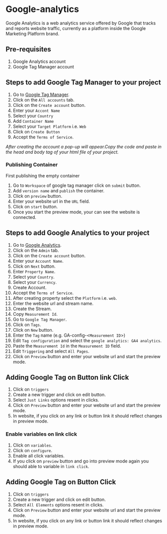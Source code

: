 # Google-analytics

Google Analytics is a web analytics service offered by Google that tracks and reports website traffic, currently as a platform inside the Google Marketing Platform brand.

## Pre-requisites

1. Google Analytics account
2. Google Tag Manager account

## Steps to add Google Tag Manager to your project

1.  Go to [Google Tag Manager](https://tagmanager.google.com/).
2.  Click on the `All accounts` tab.
3.  Click on the `Create account` button.
4.  Enter your `Accont Name`
5.  Select your `Country`
6.  Add `Container Name`
7.  Select your `Target Platform` i.e. `Web`
8.  Click on `Create Button`
9.  Accept the `Terms of Service`.

_After creating the account a pop-up will appear.Copy the code and paste in the head and body tag of your html file of your project._

### Publishing Container

First publishing the empty container

1. Go to `Workspace` of google tag manager click on `submit` button.
2. Add `version name` and `publish` the container.
3. Click on `preview` button.
4. Enter your website url in the `URL` field.
5. Click on `start` button.
6. Once you start the preview mode, your can see the website is connected.

## Steps to add Google Analytics to your project

1.  Go to [Google Analytics](https://analytics.google.com/analytics/web/).
2.  Click on the `Admin` tab.
3.  Click on the `Create account` button.
4.  Enter your `Account Name`.
5.  Click on `Next` button.
6.  Enter `Property Name`.
7.  Select your `Country`.
8.  Select your `Currency`.
9.  Create Account.
10. Accept the `Terms of Service`.
11. After creating property select the `Plotform` i.e. `web`.
12. Enter the website url and stream name.
13. Create the Stream.
14. Copy `Measurement Id`.
15. Go to `Google Tag Manager`.
16. Click on `Tags`.
17. Click on `New` button.
18. Enter the `Tag` name (e.g. GA-config-<`Measurement ID`>)
19. Edit `Tag configuration` and select the `google analytics: GA4 analytics`.
20. Paste the `Measurement Id` in the `Measurement ID` field.
21. Edit `Triggering` and select `All Pages`.
22. Click on `Preview` button and enter your website url and start the preview mode.

## Adding Google Tag on Button link Click

1. Click on `triggers`
2. Create a new trigger and click on edit button.
3. Select `Just Links` options resent in clicks.
4. Click on `Preview` button and enter your website url and start the preview mode.
5. In website, if you click on any link or button link it should reflect changes in preview mode.

### Enable variables on link click

1.  Click on `variables`.
2.  Click on `configure`.
3.  Enable all click variables.
4.  If you click on `preview` button and go into preview mode again you should able to variable in `link click`.

## Adding Google Tag on Button Click

1.  Click on `triggers`
2.  Create a new trigger and click on edit button.
3.  Select `All Elements` options resent in clicks.
4.  Click on `Preview` button and enter your website url and start the preview mode.
5.  In website, if you click on any link or button link it should reflect changes in preview mode.
